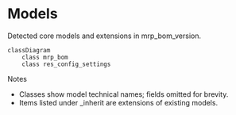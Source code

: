 # Models

Detected core models and extensions in mrp_bom_version.

```mermaid
classDiagram
    class mrp_bom
    class res_config_settings
```

Notes
- Classes show model technical names; fields omitted for brevity.
- Items listed under _inherit are extensions of existing models.
